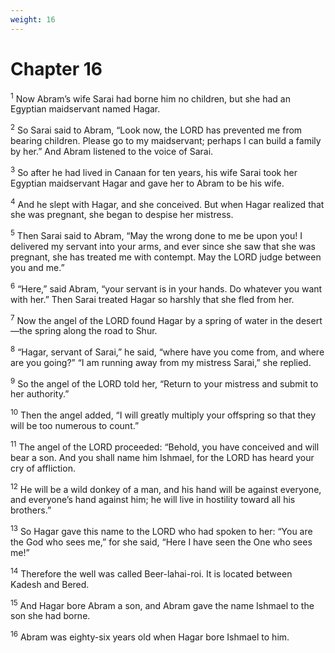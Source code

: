 ```yaml
---
weight: 16
---
```


# Chapter 16

<sup>1</sup> Now Abram’s wife Sarai had borne him no children, but she had an Egyptian maidservant named Hagar. 

<sup>2</sup> So Sarai said to Abram, “Look now, the LORD has prevented me from bearing children. Please go to my maidservant; perhaps I can build a family by her.” And Abram listened to the voice of Sarai. 

<sup>3</sup> So after he had lived in Canaan for ten years, his wife Sarai took her Egyptian maidservant Hagar and gave her to Abram to be his wife. 

<sup>4</sup> And he slept with Hagar, and she conceived. But when Hagar realized that she was pregnant, she began to despise her mistress. 

<sup>5</sup> Then Sarai said to Abram, “May the wrong done to me be upon you! I delivered my servant into your arms, and ever since she saw that she was pregnant, she has treated me with contempt. May the LORD judge between you and me.” 

<sup>6</sup> “Here,” said Abram, “your servant is in your hands. Do whatever you want with her.” Then Sarai treated Hagar so harshly that she fled from her. 

<sup>7</sup> Now the angel of the LORD found Hagar by a spring of water in the desert—the spring along the road to Shur. 

<sup>8</sup> “Hagar, servant of Sarai,” he said, “where have you come from, and where are you going?” “I am running away from my mistress Sarai,” she replied. 

<sup>9</sup> So the angel of the LORD told her, “Return to your mistress and submit to her authority.” 

<sup>10</sup> Then the angel added, “I will greatly multiply your offspring so that they will be too numerous to count.” 

<sup>11</sup> The angel of the LORD proceeded: “Behold, you have conceived and will bear a son. And you shall name him Ishmael, for the LORD has heard your cry of affliction. 

<sup>12</sup> He will be a wild donkey of a man, and his hand will be against everyone, and everyone’s hand against him; he will live in hostility toward all his brothers.” 

<sup>13</sup> So Hagar gave this name to the LORD who had spoken to her: “You are the God who sees me,” for she said, “Here I have seen the One who sees me!” 

<sup>14</sup> Therefore the well was called Beer-lahai-roi. It is located between Kadesh and Bered. 

<sup>15</sup> And Hagar bore Abram a son, and Abram gave the name Ishmael to the son she had borne. 

<sup>16</sup> Abram was eighty-six years old when Hagar bore Ishmael to him. 


